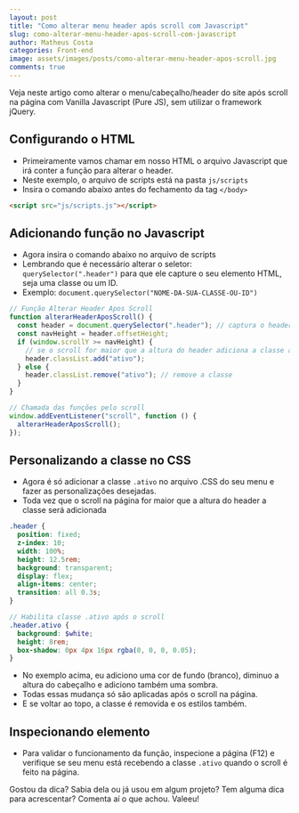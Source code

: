 ```yaml
---
layout: post
title: "Como alterar menu header após scroll com Javascript"
slug: como-alterar-menu-header-apos-scroll-com-javascript
author: Matheus Costa
categories: Front-end
image: assets/images/posts/como-alterar-menu-header-apos-scroll.jpg
comments: true
---
```


Veja neste artigo como alterar o menu/cabeçalho/header do site após scroll na página com Vanilla Javascript (Pure JS), sem utilizar o framework jQuery.

## Configurando o HTML

- Primeiramente vamos chamar em nosso HTML o arquivo Javascript que irá conter a função para alterar o header.
- Neste exemplo, o arquivo de scripts está na pasta `js/scripts`
- Insira o comando abaixo antes do fechamento da tag `</body>`

```html
<script src="js/scripts.js"></script>
```

## Adicionando função no Javascript

- Agora insira o comando abaixo no arquivo de scripts
- Lembrando que é necessário alterar o seletor: `querySelector(".header")` para que ele capture o seu elemento HTML, seja uma classe ou um ID.
- Exemplo: `document.querySelector("NOME-DA-SUA-CLASSE-OU-ID")`

```js
// Função Alterar Header Apos Scroll
function alterarHeaderAposScroll() {
  const header = document.querySelector(".header"); // captura o header
  const navHeight = header.offsetHeight;
  if (window.scrollY >= navHeight) {
    // se o scroll for maior que a altura do header adiciona a classe ativo
    header.classList.add("ativo");
  } else {
    header.classList.remove("ativo"); // remove a classe
  }
}

// Chamada das funções pelo scroll
window.addEventListener("scroll", function () {
  alterarHeaderAposScroll();
});
```

## Personalizando a classe no CSS

- Agora é só adicionar a classe `.ativo` no arquivo .CSS do seu menu e fazer as personalizações desejadas.
- Toda vez que o scroll na página for maior que a altura do header a classe será adicionada

```scss
.header {
  position: fixed;
  z-index: 10;
  width: 100%;
  height: 12.5rem;
  background: transparent;
  display: flex;
  align-items: center;
  transition: all 0.3s;
}

// Habilita classe .ativo após o scroll
.header.ativo {
  background: $white;
  height: 8rem;
  box-shadow: 0px 4px 16px rgba(0, 0, 0, 0.05);
}
```

- No exemplo acima, eu adiciono uma cor de fundo (branco), diminuo a altura do cabeçalho e adiciono também uma sombra.
- Todas essas mudança só são aplicadas após o scroll na página.
- E se voltar ao topo, a classe é removida e os estilos também.

## Inspecionando elemento

- Para validar o funcionamento da função, inspecione a página (F12) e verifique se seu menu está recebendo a classe `.ativo` quando o scroll é feito na página.

Gostou da dica? Sabia dela ou já usou em algum projeto? Tem alguma dica para acrescentar? Comenta aí o que achou. Valeeu!
